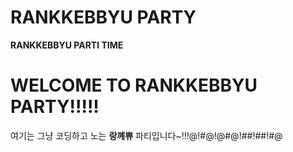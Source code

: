 # **RANKKEBBYU PARTY**
**RANKKEBBYU PARTI TIME**

# **WELCOME TO RANKKEBBYU PARTY!!!!!**
여기는 그냥 코딩하고 노는 **랑꼐쀼** 파티입니다~!!!@!#@!@#@!##!##!#@
